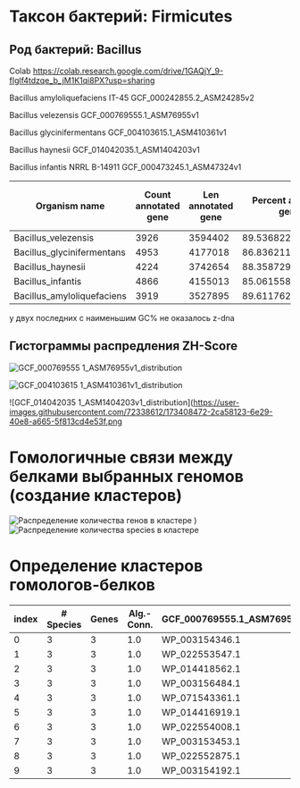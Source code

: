 # Таксон бактерий: Firmicutes 

## Род бактерий: Bacillus
Colab https://colab.research.google.com/drive/1GAQjY_9-fIglf4tdzqe_b_jM1K1qi8PX?usp=sharing

Bacillus amyloliquefaciens IT-45 GCF_000242855.2_ASM24285v2

Bacillus velezensis GCF_000769555.1_ASM76955v1

Bacillus glycinifermentans GCF_004103615.1_ASM410361v1

Bacillus haynesii GCF_014042035.1_ASM1404203v1

Bacillus infantis NRRL B-14911 GCF_000473245.1_ASM47324v1

|Organism name|Count annotated gene|Len annotated gene|Percent annotate gene|Count Z-DNA region\(without filters)|Count Z-DNA region\(with filters)|Summary len Z-DNA region|
|---|---|---|---|---|---|---|
|Bacillus\_velezensis|3926|3594402|89\.53682207231893|4006002|8714|84236|
|Bacillus\_glycinifermentans|4953|4177018|86\.83621102210166|4744953|7667|73082|
|Bacillus\_haynesii|4224|3742654|88\.3587294714583|4235749|6437|61206|
|Bacillus\_infantis|4866|4155013|85\.0615583761011|0|0|0|
|Bacillus\_amyloliquefaciens|3919|3527895|89\.61176224946442|0|0|0|

у двух последних с наименьшим GC% не оказалось z-dna

## Гистограммы распредления ZH-Score

![GCF_000769555 1_ASM76955v1_distribution](https://user-images.githubusercontent.com/72338612/173408437-2f9d97b0-a90b-4cef-a56f-2a37c869313f.png)

![GCF_004103615 1_ASM410361v1_distribution](https://user-images.githubusercontent.com/72338612/173408454-8ec14054-97be-49a7-a8cf-be68072fede4.png)

![GCF_014042035 1_ASM1404203v1_distribution](https://user-images.githubusercontent.com/72338612/173408472-2ca58123-6e29-40e8-a665-5f813cd4e53f.png

# Гомологичные связи между белками выбранных геномов (создание кластеров)

![Распределение количества генов в кластере](https://user-images.githubusercontent.com/72338612/173413490-5a20fc66-4954-4790-b48f-d0427266f4dd.png)
)
![Распределение количества species в кластере](https://user-images.githubusercontent.com/72338612/173413753-98d10122-3fa0-4577-a95f-954371fae847.png)

# Определение кластеров гомологов-белков

|index|\# Species|Genes|Alg\.-Conn.|GCF\_000769555.1_ASM76955v1|GCF\_004103615.1_ASM410361v1|GCF\_014042035.1_ASM1404203v1|zh-score\_mean|
|---|---|---|---|---|---|---|---|
|0|3|3|1\.0|WP\_003154346.1|WP\_046129010.1|WP\_154997733.1|14321\.4804|
|1|3|3|1\.0|WP\_022553547.1|WP\_046131192.1|WP\_003180683.1|6029\.4712|
|2|3|3|1\.0|WP\_014418562.1|WP\_046132039.1|WP\_003184095.1|5891\.006599999999|
|3|3|3|1\.0|WP\_003156484.1|WP\_006640325.1|WP\_003178345.1|5353\.587600000001|
|4|3|3|1\.0|WP\_071543361.1|WP\_087962510.1|WP\_154998146.1|3812\.5190000000002|
|5|3|3|1\.0|WP\_014416919.1|WP\_046130229.1|WP\_182069272.1|3606\.9535600000004|
|6|3|3|1\.0|WP\_022554008.1|WP\_046130530.1|WP\_182069692.1|3339\.4592|
|7|3|3|1\.0|WP\_003153453.1|WP\_046129873.1|WP\_182070463.1|2543\.7098|
|8|3|3|1\.0|WP\_022552875.1|WP\_046132056.1|WP\_154995861.1|2477\.3404199999995|
|9|3|3|1\.0|WP\_003154192.1|WP\_046128922.1|WP\_020451431.1|1423\.2951|
